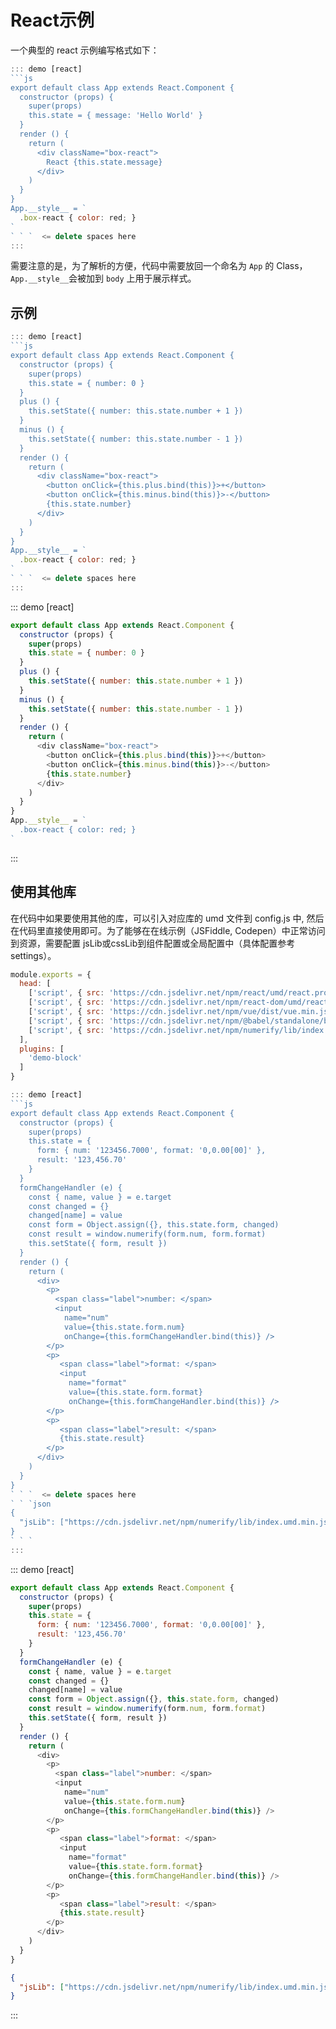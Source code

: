 # React示例

一个典型的 react 示例编写格式如下：

```js
::: demo [react]
```js
export default class App extends React.Component {
  constructor (props) {
    super(props)
    this.state = { message: 'Hello World' }
  }
  render () {
    return (
      <div className="box-react">
        React {this.state.message}
      </div>
    )
  }
}
App.__style__ = `
  .box-react { color: red; }   
`
` ` `  <= delete spaces here
:::
```

需要注意的是，为了解析的方便，代码中需要放回一个命名为 `App` 的 Class，`App.__style__`会被加到 `body` 上用于展示样式。

## 示例

```js
::: demo [react]
```js
export default class App extends React.Component {
  constructor (props) {
    super(props)
    this.state = { number: 0 }
  }
  plus () {
    this.setState({ number: this.state.number + 1 })
  }
  minus () {
    this.setState({ number: this.state.number - 1 })
  }
  render () {
    return (
      <div className="box-react">
        <button onClick={this.plus.bind(this)}>+</button>
        <button onClick={this.minus.bind(this)}>-</button>
        {this.state.number}
      </div>
    )
  }
}
App.__style__ = `
  .box-react { color: red; }   
`
` ` `  <= delete spaces here
:::
```


::: demo [react]
```js
export default class App extends React.Component {
  constructor (props) {
    super(props)
    this.state = { number: 0 }
  }
  plus () {
    this.setState({ number: this.state.number + 1 })
  }
  minus () {
    this.setState({ number: this.state.number - 1 })
  }
  render () {
    return (
      <div className="box-react">
        <button onClick={this.plus.bind(this)}>+</button>
        <button onClick={this.minus.bind(this)}>-</button>
        {this.state.number}
      </div>
    )
  }
}
App.__style__ = `
  .box-react { color: red; }   
`
```
:::

## 使用其他库

在代码中如果要使用其他的库，可以引入对应库的 umd 文件到 config.js 中, 然后在代码里直接使用即可。为了能够在在线示例（JSFiddle, Codepen）中正常访问到资源，需要配置 jsLib或cssLib到组件配置或全局配置中（具体配置参考settings）。

```js
module.exports = {
  head: [
    ['script', { src: 'https://cdn.jsdelivr.net/npm/react/umd/react.production.min.js' }],
    ['script', { src: 'https://cdn.jsdelivr.net/npm/react-dom/umd/react-dom.production.min.js' }],
    ['script', { src: 'https://cdn.jsdelivr.net/npm/vue/dist/vue.min.js' }],
    ['script', { src: 'https://cdn.jsdelivr.net/npm/@babel/standalone/babel.min.js' }],
    ['script', { src: 'https://cdn.jsdelivr.net/npm/numerify/lib/index.umd.min.js' }],
  ],
  plugins: [
    'demo-block'
  ]
}
```

```js
::: demo [react]
```js
export default class App extends React.Component {
  constructor (props) {
    super(props)
    this.state = {
      form: { num: '123456.7000', format: '0,0.00[00]' },
      result: '123,456.70'
    }
  }
  formChangeHandler (e) {
    const { name, value } = e.target
    const changed = {}
    changed[name] = value
    const form = Object.assign({}, this.state.form, changed)
    const result = window.numerify(form.num, form.format)
    this.setState({ form, result })
  }
  render () {
    return (
      <div>
        <p>
          <span class="label">number: </span>
          <input
            name="num"
            value={this.state.form.num}
            onChange={this.formChangeHandler.bind(this)} />
        </p>
        <p>
           <span class="label">format: </span>
           <input
             name="format"
             value={this.state.form.format}
             onChange={this.formChangeHandler.bind(this)} />
        </p>
        <p>
           <span class="label">result: </span>
           {this.state.result}
        </p>
      </div>
    )
  }
}
` ` `  <= delete spaces here
` ` `json
{
  "jsLib": ["https://cdn.jsdelivr.net/npm/numerify/lib/index.umd.min.js"]
}
` ` `
:::
```

::: demo [react]
```js
export default class App extends React.Component {
  constructor (props) {
    super(props)
    this.state = {
      form: { num: '123456.7000', format: '0,0.00[00]' },
      result: '123,456.70'
    }
  }
  formChangeHandler (e) {
    const { name, value } = e.target
    const changed = {}
    changed[name] = value
    const form = Object.assign({}, this.state.form, changed)
    const result = window.numerify(form.num, form.format)
    this.setState({ form, result })
  }
  render () {
    return (
      <div>
        <p>
          <span class="label">number: </span>
          <input
            name="num"
            value={this.state.form.num}
            onChange={this.formChangeHandler.bind(this)} />
        </p>
        <p>
           <span class="label">format: </span>
           <input
             name="format"
             value={this.state.form.format}
             onChange={this.formChangeHandler.bind(this)} />
        </p>
        <p>
           <span class="label">result: </span>
           {this.state.result}
        </p>
      </div>
    )
  }
}
```
```json
{
  "jsLib": ["https://cdn.jsdelivr.net/npm/numerify/lib/index.umd.min.js"]
}
```
:::


